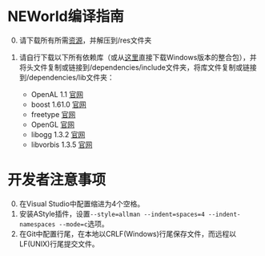 # NEWorld编译指南

0. 请下载所有所需[资源](./Notfinishedyet)，并解压到/res文件夹
0. 请自行下载以下所有依赖库（或从[这里](./Notfinishedyet)直接下载Windows版本的整合包），并将头文件复制或链接到/dependencies/include文件夹，将库文件复制或链接到/dependencies/lib文件夹：

    - OpenAL 1.1 [官网](http://www.openal.org/)
    - boost 1.61.0 [官网](http://www.boost.org/)
    - freetype [官网](https://www.freetype.org/)
    - OpenGL [官网](https://www.opengl.org/)
    - libogg 1.3.2 [官网](https://www.xiph.org/)
    - libvorbis 1.3.5 [官网](https://www.xiph.org/)

# 开发者注意事项

0. 在Visual Studio中配置缩进为4个空格。
0. 安装AStyle插件，设置`--style=allman --indent=spaces=4 --indent-namespaces --mode=c`选项。
0. 在Git中配置行尾，在本地以CRLF(Windows)行尾保存文件，而远程以LF(UNIX)行尾提交文件。
